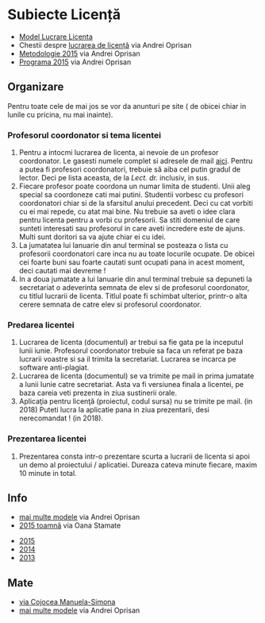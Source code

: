 # Subiecte Licență

* [Model Lucrare Licenta](https://docs.google.com/document/d/1YuPTVq8nHNe9Ey2J-3kQIYtujG5_Yj_6tR5aIym3jgM/edit?usp=sharing)
* Chestii despre [lucrarea de licență](https://www.dropbox.com/sh/bbc8usleqep4b1j/AABVGLXY6pLRRK_xR9DUxX-ga?dl=0) via Andrei Oprisan
* [Metodologie 2015](https://www.dropbox.com/sh/cg4h6put5cc5gmf/AAC3dWmQKofKpLLfxTLpjHCwa?dl=0) via Andrei Oprisan
* [Programa 2015](https://www.dropbox.com/sh/9fp2l9uibvv7uor/AACxfTEeMTUo0ZeYU9wt5m87a?dl=0) via Andrei Oprisan

## Organizare

Pentru toate cele de mai jos se vor da anunturi pe site ( de obicei chiar in lunile cu pricina, nu mai inainte).

### Profesorul coordonator si tema licentei
1. Pentru a intocmi lucrarea de licenta, ai nevoie de un profesor coordonator. Le gasesti numele complet si adresele de mail [aici](http://fmi.unibuc.ro/ro/departamente/informatica/). Pentru a putea fi profesori coordonatori, trebuie să aiba cel putin gradul de lector. Deci pe lista aceasta, de la *Lect. dr.* inclusiv, in sus. 
2. Fiecare profesor poate coordona un numar limita de studenti. Unii aleg special sa coordoneze cati mai putini. Studentii vorbesc cu profesori coordonatori chiar si de la sfarsitul anului precedent. Deci cu cat vorbiti cu ei mai repede, cu atat mai bine. Nu trebuie sa aveti o idee clara pentru licenta pentru a vorbi cu profesorii. Sa stiti domeniul de care sunteti interesati sau profesorul in care aveti incredere este de ajuns. Multi sunt doritori sa va ajute chiar ei cu idei. 
3. La jumatatea lui Ianuarie din anul terminal se posteaza o lista cu profesorii coordonatori care inca nu au toate locurile ocupate. De obicei cei foarte buni sau foarte cautati sunt ocupati pana in acest moment, deci cautati mai devreme ! 
4. In a doua jumatate a lui Ianuarie din anul terminal trebuie sa depuneti la secretariat o adeverinta semnata de elev si de profesorul coordonator, cu titlul lucrarii de licenta. Titlul poate fi schimbat ulterior, printr-o alta cerere semnata de catre elev si profesorul coordonator. 

### Predarea licentei
1. Lucrarea de licenta (documentul) ar trebui sa fie gata pe la inceputul lunii iunie. Profesorul coordonator trebuie sa faca un referat pe baza lucrarii voastre si sa il trimita la secretariat. Lucrarea se incarca pe software anti-plagiat. 
2. Lucrarea de licenta (documentul) se va trimite pe mail in prima jumatate a lunii Iunie catre secretariat. Asta va fi versiunea finala a licentei, pe baza careia veti prezenta in ziua sustinerii orale.
3. Aplicaţia pentru licenţă (proiectul, codul sursa) nu se trimite pe mail. (in 2018) Puteti lucra la aplicatie pana in ziua prezentarii, desi nerecomandat ! (in 2018).

### Prezentarea licentei
1. Prezentarea consta intr-o prezentare scurta a lucrarii de licenta si apoi un demo al proiectului / aplicatiei. Dureaza cateva minute fiecare, maxim 10 minute in total. 

## Info

* [mai multe modele](https://www.dropbox.com/sh/ns7v7g22xt92oi7/AADZJX6N_KRHnsaWeqQXfpNqa?dl=0) via Andrei Oprisan
* [2015 toamnă](https://www.dropbox.com/sh/wvejwhxeod4sufk/AAD7XjroENS1iwsFUfObWAJca?dl=0) via Oana Stamate
- [2015](https://www.dropbox.com/sh/xjnhxgj95e0l3uk/AAAaLriohyXhjwTDkmE1puLra?dl=0)
- [2014](https://www.dropbox.com/sh/1h5ldlg68vbc6cj/AAAr_-oh3auXlL_2ZUhpBamia?dl=0)
- [2013](https://www.dropbox.com/s/zcd33qaahmcq4a6/Licenta%20-%20examen%20feb%202013.pdf?dl=0)

## Mate

- [via Cojocea Manuela-Simona](https://www.dropbox.com/sh/0qahggwopx6xb32/AADta1ZRyNefgCSK21BuCRDda?dl=0)
- [mai multe modele](https://www.dropbox.com/sh/70lgqcbhm7l32bu/AAAmW8G3LExi4aq-YK-IJm-sa?dl=0) via Andrei Oprisan

